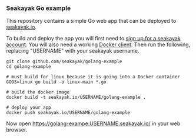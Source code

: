 ### Seakayak Go example

This repository contains a simple Go web app that can be deployed to [seakayak.io](https://seakayak.io/).

To build and deploy the app you will first need to [sign up for a seakayak account](https://seakayak.io/signup). You will also need a working [Docker client](https://docs.docker.com/engine/installation/mac/). Then run the following, replacing "USERNAME" with your seakayak username.

```shell
git clone github.com/seakayak/golang-example
cd golang-example

# must build for linux because it is going into a Docker container
GOOS=linux go build -o linux-main *.go

# build the docker image
docker build -t seakayak.io/USERNAME/golang-example . 

# deploy your app
docker push seakayak.io/USERNAME/golang-example
```

Now open https://golang-exampe.USERNAME.seakayak.io/ in your web browser.
